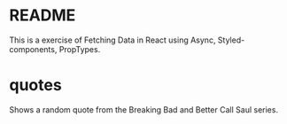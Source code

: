 # README

This is a exercise of Fetching Data in React using Async, Styled-components, PropTypes.

# quotes
Shows a random quote from the Breaking Bad and Better Call Saul series.
